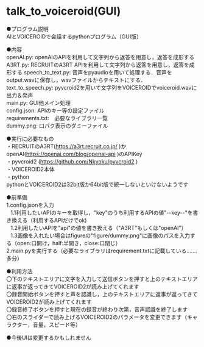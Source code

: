 # talk_to_voiceroid(GUI)  
●プログラム説明  
AIとVOICEROIDで会話するpythonプログラム（GUI版） 

●内容  
openAI.py:	openAIのAPIを利用して文字列から返答を用意し，返答を成形する  
A3RT.py:		RECRUITのA3RT APIを利用して文字列から返答を用意し，返答を成形する 
speech_to_text.py:	音声をpyaudioを用いて処理する．音声をoutput.wavに保存し，wavファイルからテキストにする．   
text_to_speech.py:	pyvcroid2を用いて文字列をVOICEROIDでvoiceroid.wavに出力＆発声  
main.py:	GUI他メイン処理  
config.json:  APIのキー等の設定ファイル  
requirements.txt:　必要なライブラリ一覧  
dummy.png:  口パク表示のダミーファイル  

●実行に必要なもの  
・RECRUITのA3RT(https://a3rt.recruit.co.jp/ )かopenAI(https://openai.com/blog/openai-api )のAPIKey  
・pyvcroid2 (https://github.com/Nkyoku/pyvcroid2 )   
・VOICEROID2本体  
・python    
pythonとVOICEROID2は32bit版か64bit版で統一しないといけないようです  


●前準備    
1.config.jsonを入力  
&ensp; 1.1利用したいAPIのキーを取得し，"key"のうち利用するAPIの値"--key--"を書き換える（利用するAPIだけでok)  
&ensp; 1.2利用したいAPIを"api"の値を書き換える（"A3RT"もしくは"openAI"）  
&ensp; 1.3画像を入れたい場合はfigureの"figure/dummy.png"に画像のパスを入力する（open:口開け，half:半開き，close:口閉じ）  
2.main.pyを実行する（必要なライブラリはrequirement.txtに記載している.......多分）    

●利用方法   
    〇下のテキストエリアに文字を入力して送信ボタンを押すと上のテキストエリアに返事が返ってきてVOICEROID2が読み上げてくれます   
    〇録音開始ボタンを押すと声を認識し，上のテキストエリアに返事が返ってきてVOICEROID2が読み上げてくれます    
    〇録音終了ボタンを押すと現在の録音が終わり次第，音声認識を終了します  
    〇右のスライダーで読み上げるVOICEROID2のパラメータを変更できます（キャラクター，音量，スピード等）  


●今後UIは変更するかもしれません  

 
	


